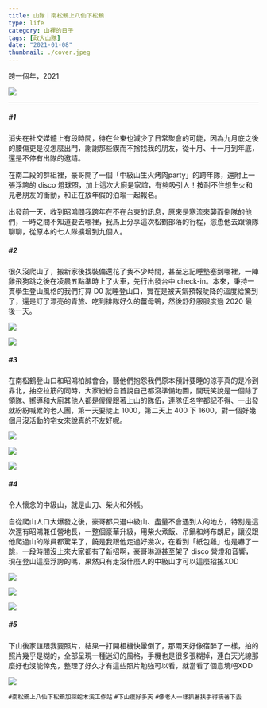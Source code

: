 ```yaml
---
title: 山隊｜南松鶴上八仙下松鶴
type: life
category: 山裡的日子
tags: [政大山隊]
date: "2021-01-08"
thumbnail: ./cover.jpeg
---
```


跨一個年，2021

![](https://i.imgur.com/8nOqwKD.jpg)

---

##### #1
消失在社交媒體上有段時間，待在台東也減少了日常聚會的可能，因為九月底之後的腰傷更是沒怎麼出門，謝謝那些鍥而不捨找我的朋友，從十月、十一月到年底，還是不停有出隊的邀請。

在南二段的群組裡，豪哥開了一個「中級山生火烤肉party」的跨年隊，還附上一張浮誇的 disco 燈球照，加上這次大廚是家誼，有夠吸引人！按耐不住想生火和見老朋友的衝動，和正在放年假的泊瑜一起報名。

出發前一天，收到昭鴻問我跨年在不在台東的訊息，原來是寒流來襲而倒隊的他們，一時之間不知道要去哪裡，我馬上分享這次松鶴部落的行程，慫恿他去跟領隊聊聊，從原本的七人隊擴增到九個人。

##### #2
很久沒爬山了，搬新家後找裝備還花了我不少時間，甚至忘記睡墊塞到哪裡，一陣雞飛狗跳之後在凌晨五點準時上了火車，先行出發台中 check-in。本來，秉持一貫學生登山風格的我們打算 D0 就睡登山口，實在是被天氣預報陡降的溫度給驚到了，還是訂了漂亮的青旅、吃到排隊好久的薑母鴨，然後舒舒服服度過 2020 最後一天。

![](https://i.imgur.com/iqSS3Yq.jpg)

![](https://i.imgur.com/EdkMmEk.jpg)

##### #3
在南松鶴登山口和昭鴻柏誠會合，聽他們抱怨我們原本預計要睡的涼亭真的是冷到靠北，抽空拉筋的同時，大家紛紛自首說自己都沒準備地圖，開玩笑說是一個除了領隊、嚮導和大廚其他人都是傻傻跟著上山的隊伍，連隊伍名字都記不得、一出發就紛紛喊累的老人團，第一天要陡上 1000，第二天上 400 下 1600，對一個好幾個月沒活動的宅女來說真的不友好呢。

![](https://i.imgur.com/SdIo0Tr.jpg)

![](https://i.imgur.com/RubPUJc.jpg)

![](https://i.imgur.com/dOFPTgo.jpg)


##### #4
令人懷念的中級山，就是山刀、柴火和外帳。

自從爬山人口大爆發之後，豪哥都只選中級山、盡量不會遇到人的地方，特別是這次還有昭鴻兼任營地長，一整個豪華升級，用柴火煮飯、吊鍋和烤布朗尼，讓沒跟他爬過山的隊員都驚呆了，饒是我跟他走過好幾次，在看到「紙包雞」也是嚇了一跳，一段時間沒上來大家都有了新招啊，豪哥琳淵甚至架了 disco 營燈和音響，現在登山這麼浮誇的嗎，果然只有走沒什麼人的中級山才可以這麼招搖XDD

![](https://i.imgur.com/jpj65Ob.jpg)

![](https://i.imgur.com/1TDtQJh.jpg)

![](https://i.imgur.com/cSyMkPn.jpg)

##### #5
下山後家誼跟我要照片，結果一打開相機快暈倒了，那兩天好像宿醉了一樣，拍的照片幾乎是糊的，全部呈現一種迷幻的風格，手機也是很多張糊掉，連白天光線那麼好也沒能倖免，整理了好久才有這些照片勉強可以看，就當看了個意境吧XDD


![](https://i.imgur.com/222whvn.jpg)

`#南松鶴上八仙下松鶴加探蛇木溪工作站`
`#下山痠好多天`
`#像老人一樣抓著扶手得橫著下去`

